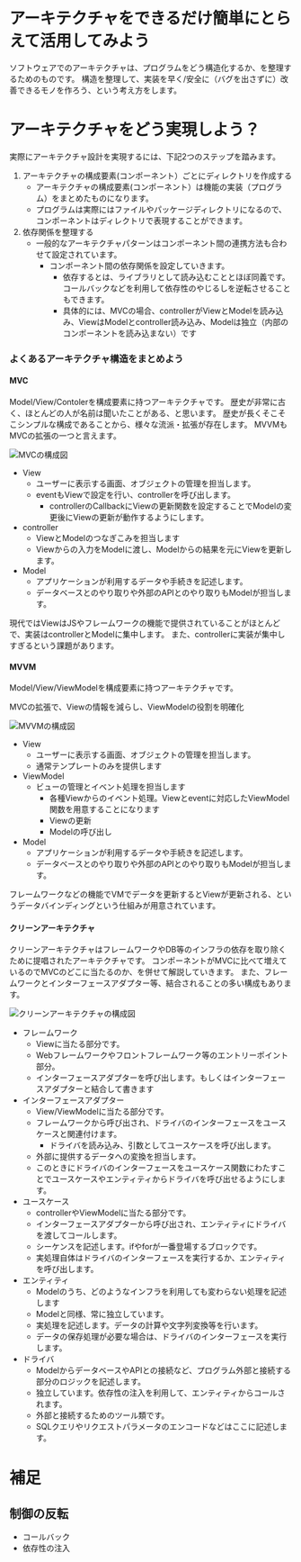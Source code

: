 # アーキテクチャをできるだけ簡単にとらえて活用してみよう
ソフトウェアでのアーキテクチャは、プログラムをどう構造化するか、を整理するためのものです。
構造を整理して、実装を早く/安全に（バグを出さずに）改善できるモノを作ろう、という考え方をします。

# アーキテクチャをどう実現しよう？
実際にアーキテクチャ設計を実現するには、下記2つのステップを踏みます。

1. アーキテクチャの構成要素(コンポーネント）ごとにディレクトリを作成する
    - アーキテクチャの構成要素(コンポーネント）は機能の実装（プログラム）をまとめたものになります。
    - プログラムは実際にはファイルやパッケージディレクトリになるので、コンポーネントはディレクトリで表現することができます。
2. 依存関係を整理する
    - 一般的なアーキテクチャパターンはコンポーネント間の連携方法も合わせて設定されています。
        - コンポーネント間の依存関係を設定していきます。
            - 依存するとは、ライブラリとして読み込むこととほぼ同義です。コールバックなどを利用して依存性のやじるしを逆転させることもできます。
            - 具体的には、MVCの場合、controllerがViewとModelを読み込み、ViewはModelとcontroller読み込み、Modelは独立（内部のコンポーネントを読み込まない）です

### よくあるアーキテクチャ構造をまとめよう
#### MVC
Model/View/Contolerを構成要素に持つアーキテクチャです。
歴史が非常に古く、ほとんどの人が名前は聞いたことがある、と思います。
歴史が長くそこそこシンプルな構成であることから、様々な流派・拡張が存在します。
MVVMもMVCの拡張の一つと言えます。

![MVCの構成図](img/MVC.jpg)

- View
    - ユーザーに表示する画面、オブジェクトの管理を担当します。
    - eventもViewで設定を行い、controllerを呼び出します。
        - controllerのCallbackにViewの更新関数を設定することでModelの変更後にViewの更新が動作するようにします。
- controller
    - ViewとModelのつなぎこみを担当します
    - Viewからの入力をModelに渡し、Modelからの結果を元にViewを更新します。
- Model
    - アプリケーションが利用するデータや手続きを記述します。
    - データベースとのやり取りや外部のAPIとのやり取りもModelが担当します。

現代ではViewはJSやフレームワークの機能で提供されていることがほとんどで、実装はcontrollerとModelに集中します。
また、controllerに実装が集中しすぎるという課題があります。

#### MVVM
Model/View/ViewModelを構成要素に持つアーキテクチャです。

MVCの拡張で、Viewの情報を減らし、ViewModelの役割を明確化

![MVVMの構成図](img/MVVM.jpg)

- View
    - ユーザーに表示する画面、オブジェクトの管理を担当します。
    - 通常テンプレートのみを提供します
- ViewModel
    - ビューの管理とイベント処理を担当します
        - 各種Viewからのイベント処理。Viewとeventに対応したViewModel関数を用意することになります
        - Viewの更新
        - Modelの呼び出し
- Model
    - アプリケーションが利用するデータや手続きを記述します。
    - データベースとのやり取りや外部のAPIとのやり取りもModelが担当します。

フレームワークなどの機能でVMでデータを更新するとViewが更新される、というデータバインディングという仕組みが用意されています。

#### クリーンアーキテクチャ
クリーンアーキテクチャはフレームワークやDB等のインフラの依存を取り除くために提唱されたアーキテクチャです。
コンポーネントがMVCに比べて増えているのでMVCのどこに当たるのか、を併せて解説していきます。
また、フレームワークとインターフェースアダプター等、結合されることの多い構成もあります。

![クリーンアーキテクチャの構成図](img/CA.jpg)

- フレームワーク
    - Viewに当たる部分です。
    - Webフレームワークやフロントフレームワーク等のエントリーポイント部分。
    - インターフェースアダプターを呼び出します。もしくはインターフェースアダプターと結合して書きます
- インターフェースアダプター
    - View/ViewModelに当たる部分です。
    - フレームワークから呼び出され、ドライバのインターフェースをユースケースと関連付けます。
        - ドライバを読み込み、引数としてユースケースを呼び出します。
    - 外部に提供するデータへの変換を担当します。
    - このときにドライバのインターフェースをユースケース関数にわたすことでユースケースやエンティティからドライバを呼び出せるようにします。
- ユースケース
    - controllerやViewModelに当たる部分です。
    - インターフェースアダプターから呼び出され、エンティティにドライバを渡してコールします。
    - シーケンスを記述します。ifやforが一番登場するブロックです。
    - 実処理自体はドライバのインターフェースを実行するか、エンティティを呼び出します。
- エンティティ
    - Modelのうち、どのようなインフラを利用しても変わらない処理を記述します
    - Modelと同様、常に独立しています。
    - 実処理を記述します。データの計算や文字列変換等を行います。
    - データの保存処理が必要な場合は、ドライバのインターフェースを実行します。
- ドライバ
    - ModelからデータベースやAPIとの接続など、プログラム外部と接続する部分のロジックを記述します。
    - 独立しています。依存性の注入を利用して、エンティティからコールされます。
    - 外部と接続するためのツール類です。
    - SQLクエリやリクエストパラメータのエンコードなどはここに記述します。

# 補足
## 制御の反転
- コールバック
- 依存性の注入


